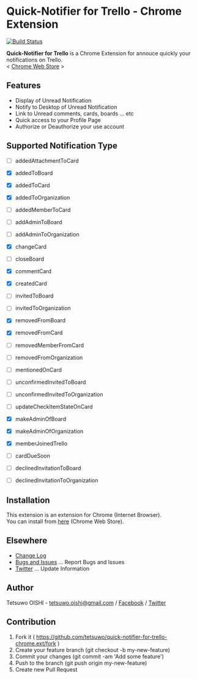 Quick-Notifier for Trello - Chrome Extension
============================================

[![Build Status](https://secure.travis-ci.org/tetsuwo/quick-notifier-for-trello-chrome.ext.png?branch=master)](https://travis-ci.org/tetsuwo/quick-notifier-for-trello-chrome.ext)

**Quick-Notifier for Trello** is a Chrome Extension for annouce quickly your notifications on Trello.  
< [Chrome Web Store](https://chrome.google.com/webstore/detail/gdefhppjmapmooojcbdbbpgakejfnhec) >


Features
--------
- Display of Unread Notification
- Notify to Desktop of Unread Notification
- Link to Unread comments, cards, boards ... etc
- Quick access to your Profile Page
- Authorize or Deauthorize your use account


Supported Notification Type
---------------------------
- [ ] addedAttachmentToCard
- [x] addedToBoard
- [x] addedToCard
- [x] addedToOrganization
- [ ] addedMemberToCard
- [ ] addAdminToBoard
- [ ] addAdminToOrganization
- [x] changeCard
- [ ] closeBoard
- [x] commentCard
- [x] createdCard
- [ ] invitedToBoard
- [ ] invitedToOrganization
- [x] removedFromBoard
- [x] removedFromCard
- [ ] removedMemberFromCard
- [ ] removedFromOrganization
- [ ] mentionedOnCard
- [ ] unconfirmedInvitedToBoard
- [ ] unconfirmedInvitedToOrganization
- [ ] updateCheckItemStateOnCard
- [x] makeAdminOfBoard
- [x] makeAdminOfOrganization
- [x] memberJoinedTrello
- [ ] cardDueSoon
- [ ] declinedInvitationToBoard
- [ ] declinedInvitationToOrganization


Installation
------------

This extension is an extension for Chrome (Internet Browser).  
You can install from [here](https://chrome.google.com/webstore/detail/gdefhppjmapmooojcbdbbpgakejfnhec) (Chrome Web Store).


Elsewhere
---------
- [Change Log](https://github.com/tetsuwo/quick-notifier-for-trello-chrome.ext/blob/master/CHANGELOG.md)
- [Bugs and Issues](https://github.com/tetsuwo/quick-notifier-for-trello-chrome.ext/issues)
  ... Report Bugs and Issues
- [Twitter](https://twitter.com/quick_notifier)
  ... Update Information


Author
------

Tetsuwo OISHI - 
tetsuwo.oishi@gmail.com / 
[Facebook](http://fb.me/tetsuwo) /
[Twitter](http://twitter.com/tetsukamp)


Contribution
------------

1. Fork it ( https://github.com/tetsuwo/quick-notifier-for-trello-chrome.ext/fork )
2. Create your feature branch (git checkout -b my-new-feature)
3. Commit your changes (git commit -am 'Add some feature')
4. Push to the branch (git push origin my-new-feature)
5. Create new Pull Request

